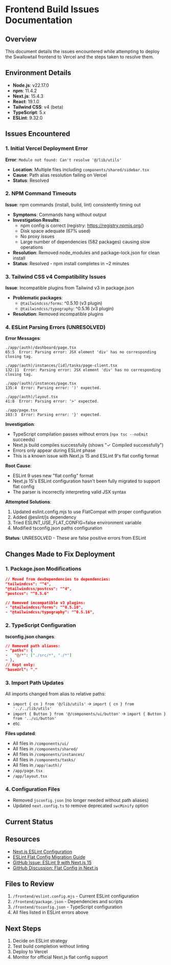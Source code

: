 # Frontend Build Issues Documentation

## Overview
This document details the issues encountered while attempting to deploy the Swallowtail frontend to Vercel and the steps taken to resolve them.

## Environment Details
- **Node.js**: v22.17.0
- **npm**: 11.4.2
- **Next.js**: 15.4.3
- **React**: 19.1.0
- **Tailwind CSS**: v4 (beta)
- **TypeScript**: 5.x
- **ESLint**: 9.32.0

## Issues Encountered

### 1. Initial Vercel Deployment Error
**Error**: `Module not found: Can't resolve '@/lib/utils'`
- **Location**: Multiple files including `components/shared/sidebar.tsx`
- **Cause**: Path alias resolution failing on Vercel
- **Status**: Resolved

### 2. NPM Command Timeouts
**Issue**: npm commands (install, build, lint) consistently timing out
- **Symptoms**: Commands hang without output
- **Investigation Results**:
  - npm config is correct (registry: https://registry.npmjs.org/)
  - Disk space adequate (67% used)
  - No proxy issues
  - Large number of dependencies (582 packages) causing slow operations
- **Resolution**: Removed node_modules and package-lock.json for clean install
- **Status**: Resolved - npm install completes in ~2 minutes

### 3. Tailwind CSS v4 Compatibility Issues
**Issue**: Incompatible plugins from Tailwind v3 in package.json
- **Problematic packages**:
  - `@tailwindcss/forms`: ^0.5.10 (v3 plugin)
  - `@tailwindcss/typography`: ^0.5.16 (v3 plugin)
- **Resolution**: Removed incompatible plugins

### 4. ESLint Parsing Errors (UNRESOLVED)
**Error Messages**:
```
./app/(auth)/dashboard/page.tsx
65:5  Error: Parsing error: JSX element 'div' has no corresponding closing tag.

./app/(auth)/instances/[id]/tasks/page-client.tsx
132:11  Error: Parsing error: JSX element 'div' has no corresponding closing tag.

./app/(auth)/instances/page.tsx
135:4  Error: Parsing error: ')' expected.

./app/(auth)/layout.tsx
41:8  Error: Parsing error: '>' expected.

./app/page.tsx
103:3  Error: Parsing error: '}' expected.
```

**Investigation**:
- TypeScript compilation passes without errors (`npx tsc --noEmit` succeeds)
- Next.js build compiles successfully (shows "✓ Compiled successfully")
- Errors only appear during ESLint phase
- This is a known issue with Next.js 15 and ESLint 9's flat config format

**Root Cause**: 
- ESLint 9 uses new "flat config" format
- Next.js 15's ESLint configuration hasn't been fully migrated to support flat config
- The parser is incorrectly interpreting valid JSX syntax

**Attempted Solutions**:
1. Updated eslint.config.mjs to use FlatCompat with proper configuration
2. Added @eslint/js dependency
3. Tried ESLINT_USE_FLAT_CONFIG=false environment variable
4. Modified tsconfig.json paths configuration

**Status**: UNRESOLVED - These are false positive errors from ESLint

## Changes Made to Fix Deployment

### 1. Package.json Modifications
```json
// Moved from devDependencies to dependencies:
"tailwindcss": "^4",
"@tailwindcss/postcss": "^4",
"postcss": "^8.5.6"

// Removed incompatible v3 plugins:
- "@tailwindcss/forms": "^0.5.10",
- "@tailwindcss/typography": "^0.5.16",
```

### 2. TypeScript Configuration
**tsconfig.json changes**:
```json
// Removed path aliases:
- "paths": {
-   "@/*": ["./src/*", "./*"]
- },
// Kept only:
"baseUrl": "."
```

### 3. Import Path Updates
All imports changed from alias to relative paths:
- `import { cn } from '@/lib/utils'` → `import { cn } from '../../lib/utils'`
- `import { Button } from '@/components/ui/button'` → `import { Button } from '../ui/button'`
- etc.

**Files updated**:
- All files in `/components/ui/`
- All files in `/components/shared/`
- All files in `/components/instances/`
- All files in `/components/tasks/`
- All files in `/app/(auth)/`
- `/app/page.tsx`
- `/app/layout.tsx`

### 4. Configuration Files
- Removed `jsconfig.json` (no longer needed without path aliases)
- Updated `next.config.ts` to remove deprecated `swcMinify` option

## Current Status


## Resources
- [Next.js ESLint Configuration](https://nextjs.org/docs/app/api-reference/config/eslint)
- [ESLint Flat Config Migration Guide](https://eslint.org/docs/latest/use/configure/migration-guide)
- [GitHub Issue: ESLint 9 with Next.js 15](https://github.com/vercel/next.js/issues/64114)
- [GitHub Discussion: Flat Config in Next.js](https://github.com/vercel/next.js/discussions/49337)

## Files to Review
1. `/frontend/eslint.config.mjs` - Current ESLint configuration
2. `/frontend/package.json` - Dependencies and scripts
3. `/frontend/tsconfig.json` - TypeScript configuration
4. All files listed in ESLint errors above

## Next Steps
1. Decide on ESLint strategy
2. Test build completion without linting
3. Deploy to Vercel
4. Monitor for official Next.js flat config support